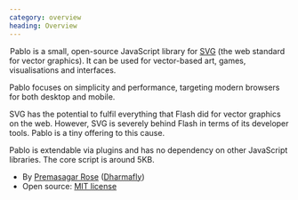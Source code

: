 ```yaml
--- 
category: overview
heading: Overview
---
```


&#8202;<span class="project-name">Pablo</span> is a small, open-source JavaScript library for [SVG][svg] (the web standard for vector graphics). It can be used for vector-based art, games, visualisations and interfaces.

Pablo focuses on simplicity and performance, targeting modern browsers for both desktop and mobile.

SVG has the potential to fulfil everything that Flash did for vector graphics on the web. However, SVG is severely behind Flash in terms of its developer tools. Pablo is a tiny offering to this cause.

Pablo is extendable via plugins and has no dependency on other JavaScript libraries. The core script is around 5KB.

* By [Premasagar Rose][prem] ([Dharmafly][df])
* Open source: [MIT license][mit]


[prem]: http://premasagar.com
[df]: http://dharmafly.com
[mit]: http://opensource.org/licenses/mit-license.php
[svg]: https://developer.mozilla.org/SVG
